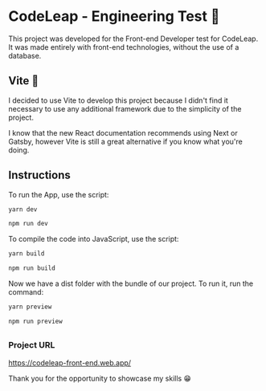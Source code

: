 # CodeLeap - Engineering Test 🤖
This project was developed for the Front-end Developer test for CodeLeap. It was made entirely with front-end technologies, without the use of a database.

## Vite 🔽

I decided to use Vite to develop this project because I didn't find it necessary to use any additional framework due to the simplicity of the project.

I know that the new React documentation recommends using Next or Gatsby, however Vite is still a great alternative if you know what you're doing.

## Instructions

To run the App, use the script:

```bash
yarn dev
```
```bash
npm run dev
```

To compile the code into JavaScript, use the script:

```bash
yarn build
```
```bash
npm run build
```

Now we have a dist folder with the bundle of our project. To run it, run the command:

```bash
yarn preview
```

```bash
npm run preview
```

##

### Project URL

https://codeleap-front-end.web.app/

Thank you for the opportunity to showcase my skills 😁
